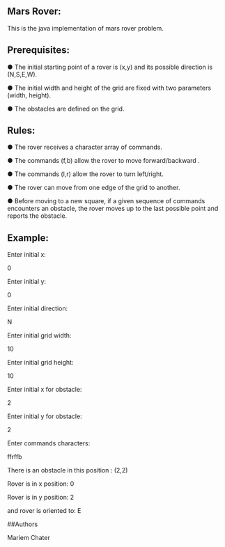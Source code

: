 ## Mars Rover:
This is the java implementation of mars rover problem.
## Prerequisites:
● The initial starting point of a rover is (x,y) and its possible direction is (N,S,E,W).

● The initial width and height of the grid are fixed with two parameters (width, height).

● The obstacles are defined on the grid.
## Rules:
● The rover receives a character array of commands.

● The commands (f,b) allow the rover to move forward/backward .

● The commands (l,r) allow the rover to turn left/right.

● The rover  can move from one edge of the grid to another.

● Before moving to a new square, if a given sequence of commands encounters an obstacle, the rover moves up to the last possible point and reports the obstacle.
## Example:
Enter initial x:

0

Enter initial y:

0

Enter initial direction: 

N

Enter initial grid width:

10

Enter initial grid height:

10

Enter initial x for obstacle:

2

Enter initial y for obstacle:

2

Enter commands characters:

ffrffb


There is an obstacle in this position : (2,2)

Rover is in x position: 0

Rover is in y position: 2

and rover is oriented to: E

##Authors

Mariem Chater

